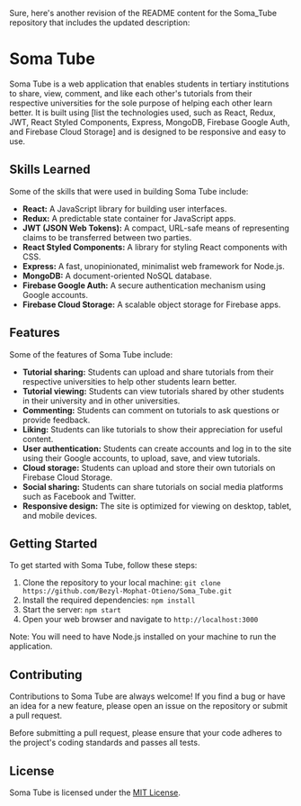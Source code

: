 Sure, here's another revision of the README content for the Soma_Tube repository that includes the updated description:

# Soma Tube

Soma Tube is a web application that enables students in tertiary institutions to share, view, comment, and like each other's tutorials from their respective universities for the sole purpose of helping each other learn better. It is built using [list the technologies used, such as React, Redux, JWT, React Styled Components, Express, MongoDB, Firebase Google Auth, and Firebase Cloud Storage] and is designed to be responsive and easy to use.

## Skills Learned

Some of the skills that were used in building Soma Tube include:

- **React:** A JavaScript library for building user interfaces.
- **Redux:** A predictable state container for JavaScript apps.
- **JWT (JSON Web Tokens):** A compact, URL-safe means of representing claims to be transferred between two parties.
- **React Styled Components:** A library for styling React components with CSS.
- **Express:** A fast, unopinionated, minimalist web framework for Node.js.
- **MongoDB:** A document-oriented NoSQL database.
- **Firebase Google Auth:** A secure authentication mechanism using Google accounts.
- **Firebase Cloud Storage:** A scalable object storage for Firebase apps.

## Features

Some of the features of Soma Tube include:

- **Tutorial sharing:** Students can upload and share tutorials from their respective universities to help other students learn better.
- **Tutorial viewing:** Students can view tutorials shared by other students in their university and in other universities.
- **Commenting:** Students can comment on tutorials to ask questions or provide feedback.
- **Liking:** Students can like tutorials to show their appreciation for useful content.
- **User authentication:** Students can create accounts and log in to the site using their Google accounts, to upload, save, and view tutorials.
- **Cloud storage:** Students can upload and store their own tutorials on Firebase Cloud Storage.
- **Social sharing:** Students can share tutorials on social media platforms such as Facebook and Twitter.
- **Responsive design:** The site is optimized for viewing on desktop, tablet, and mobile devices.

## Getting Started

To get started with Soma Tube, follow these steps:

1. Clone the repository to your local machine: `git clone https://github.com/Bezyl-Mophat-Otieno/Soma_Tube.git`
2. Install the required dependencies: `npm install`
3. Start the server: `npm start`
4. Open your web browser and navigate to `http://localhost:3000`

Note: You will need to have Node.js installed on your machine to run the application.

## Contributing

Contributions to Soma Tube are always welcome! If you find a bug or have an idea for a new feature, please open an issue on the repository or submit a pull request.

Before submitting a pull request, please ensure that your code adheres to the project's coding standards and passes all tests.

## License

Soma Tube is licensed under the [MIT License](https://opensource.org/licenses/MIT).
